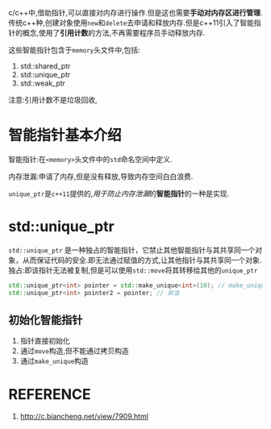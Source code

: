 c/c++中,借助指针,可以直接对内存进行操作.但是这也需要**手动对内存区进行管理**.传统c++种,创建对象使用`new`和`delete`去申请和释放内存.但是c++11引入了智能指针的概念,使用了**引用计数**的方法,不再需要程序员手动释放内存.

这些智能指针包含于`memory`头文件中,包括:

1. std::shared_ptr
2. std::unique_ptr
3. std::weak_ptr

注意:引用计数不是垃圾回收,

# 智能指针基本介绍

智能指针:在`<memory>`头文件中的`std`命名空间中定义.

内存泄漏:申请了内存,但是没有释放,导致内存空间白白浪费.

`unique_ptr`是`c++11`提供的,*用于防止内存泄漏*的**智能指针**的一种是实现.

# std::unique_ptr

`std::unique_ptr` 是一种独占的智能指针，它禁止其他智能指针与其共享同一个对象，从而保证代码的安全.即无法通过赋值的方式,让其他指针与其共享同一个对象.独占:即该指针无法被复制,但是可以使用`std::move`将其转移给其他的`unique_ptr`

``` c++
std::unique_ptr<int> pointer = std::make_unique<int>(10); // make_unique 从 C++14 引入
std::unique_ptr<int> pointer2 = pointer; // 非法
```

## 初始化智能指针

1. 指针直接初始化
2. 通过`move`构造,但不能通过拷贝构造
3. 通过`make_unique`构造


# REFERENCE
1. http://c.biancheng.net/view/7909.html